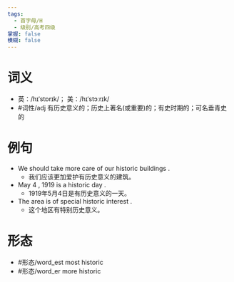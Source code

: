 ```yaml
---
tags:
  - 首字母/H
  - 级别/高考四级
掌握: false
模糊: false
---
```

# 词义
- 英：/hɪˈstɒrɪk/； 美：/hɪˈstɔːrɪk/
- #词性/adj  有历史意义的；历史上著名(或重要)的；有史时期的；可名垂青史的
# 例句
- We should take more care of our historic buildings .
	- 我们应该更加爱护有历史意义的建筑。
- May 4 , 1919 is a historic day .
	- 1919年5月4日是有历史意义的一天。
- The area is of special historic interest .
	- 这个地区有特别历史意义。
# 形态
- #形态/word_est most historic
- #形态/word_er more historic
